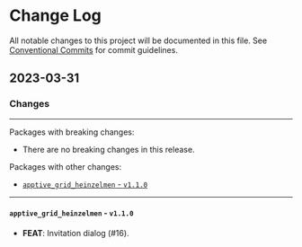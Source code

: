 # Change Log

All notable changes to this project will be documented in this file.
See [Conventional Commits](https://conventionalcommits.org) for commit guidelines.

## 2023-03-31

### Changes

---

Packages with breaking changes:

 - There are no breaking changes in this release.

Packages with other changes:

 - [`apptive_grid_heinzelmen` - `v1.1.0`](#apptive_grid_heinzelmen---v110)

---

#### `apptive_grid_heinzelmen` - `v1.1.0`

 - **FEAT**: Invitation dialog (#16).

